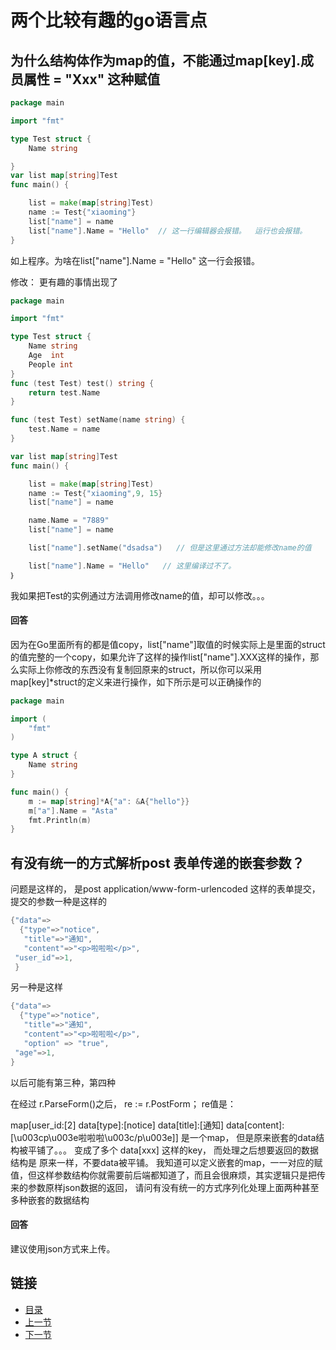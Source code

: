 # 两个比较有趣的go语言点

## 为什么结构体作为map的值，不能通过map[key].成员属性 = "Xxx" 这种赋值
```go
package main

import "fmt"

type Test struct {
    Name string

}
var list map[string]Test
func main() {

    list = make(map[string]Test)
    name := Test{"xiaoming"}
    list["name"] = name
    list["name"].Name = "Hello"  // 这一行编辑器会报错。  运行也会报错。
}
```
如上程序。为啥在list["name"].Name = "Hello" 这一行会报错。

修改： 更有趣的事情出现了
```go
package main

import "fmt"

type Test struct {
    Name string
    Age  int
    People int
}
func (test Test) test() string {
    return test.Name
}

func (test Test) setName(name string) {
    test.Name = name
}

var list map[string]Test
func main() {

    list = make(map[string]Test)
    name := Test{"xiaoming",9, 15}
    list["name"] = name

    name.Name = "7889"
    list["name"] = name

    list["name"].setName("dsadsa")   // 但是这里通过方法却能修改name的值

    list["name"].Name = "Hello"   // 这里编译过不了。
｝
```
我如果把Test的实例通过方法调用修改name的值，却可以修改。。。


#### 回答

因为在Go里面所有的都是值copy，list["name"]取值的时候实际上是里面的struct的值完整的一个copy，如果允许了这样的操作list["name"].XXX这样的操作，那么实际上你修改的东西没有复制回原来的struct，所以你可以采用map[key]*struct的定义来进行操作，如下所示是可以正确操作的
```go
package main

import (
    "fmt"
)

type A struct {
    Name string
}

func main() {
    m := map[string]*A{"a": &A{"hello"}}
    m["a"].Name = "Asta"
    fmt.Println(m)
}

```



## 有没有统一的方式解析post 表单传递的嵌套参数？
问题是这样的， 是post application/www-form-urlencoded 这样的表单提交，提交的参数一种是这样的
```go
{"data"=>
  {"type"=>"notice",
   "title"=>"通知",
   "content"=>"<p>啦啦啦</p>",
 "user_id"=>1,
 }
 ```
另一种是这样

```go
{"data"=>
  {"type"=>"notice",
   "title"=>"通知",
   "content"=>"<p>啦啦啦</p>",
   "option" => "true",
 "age"=>1,
}
```

以后可能有第三种，第四种

在经过 r.ParseForm()之后， re := r.PostForm； re值是：

map[user_id:[2] data[type]:[notice] data[title]:[通知] data[content]:[\u003cp\u003e啦啦啦\u003c/p\u003e]]
是一个map， 但是原来嵌套的data结构被平铺了。。。 变成了多个 data[xxx] 这样的key， 而处理之后想要返回的数据结构是 原来一样，不要data被平铺。 我知道可以定义嵌套的map，一一对应的赋值，但这样参数结构你就需要前后端都知道了，而且会很麻烦，其实逻辑只是把传来的参数原样json数据的返回， 请问有没有统一的方式序列化处理上面两种甚至多种嵌套的数据结构

#### 回答
建议使用json方式来上传。

## 链接
- [目录](https://github.com/sunnygocms/gobook/blob/master/menu.md)
- [上一节](https://github.com/sunnygocms/gobook/blob/master/go_lang_base/09.1.1.md)
-  [下一节](https://github.com/sunnygocms/gobook/blob/master/go_lang_base/09.1.3.md)